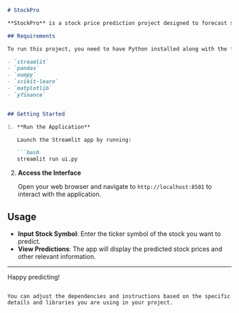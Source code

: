 ```markdown
# StockPro

**StockPro** is a stock price prediction project designed to forecast stock prices using advanced machine learning techniques. The project provides a user-friendly interface through Streamlit for easy interaction and visualization of stock predictions.

## Requirements

To run this project, you need to have Python installed along with the following packages:

- `streamlit`
- `pandas`
- `numpy`
- `scikit-learn`
- `matplotlib`
- `yfinance`


## Getting Started

1. **Run the Application**

   Launch the Streamlit app by running:

   ```bash
   streamlit run ui.py
   ```

2. **Access the Interface**

   Open your web browser and navigate to `http://localhost:8501` to interact with the application.

## Usage

- **Input Stock Symbol**: Enter the ticker symbol of the stock you want to predict.
- **View Predictions**: The app will display the predicted stock prices and other relevant information.

---

Happy predicting!
```

You can adjust the dependencies and instructions based on the specific details and libraries you are using in your project.
